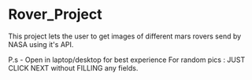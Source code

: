 # Rover_Project
This project lets the user to get images of different mars rovers send by NASA using it's API.

P.s - Open in laptop/desktop for best experience
For random pics : JUST CLICK NEXT without FILLING any fields.
